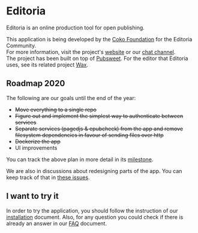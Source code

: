 # Editoria

Editoria is an online production tool for open publishing.

This application is being developed by the [Coko Foundation](https://coko.foundation/) for the Editoria Community.  
For more information, visit the project's [website](https://editoria.pub/) or our [chat channel](https://mattermost.coko.foundation/coko/channels/editoria).  
The project has been built on top of [Pubsweet](https://gitlab.coko.foundation/pubsweet).
For the editor that Editoria uses, see its related project [Wax](https://gitlab.coko.foundation/wax).

## Roadmap 2020

The following are our goals until the end of the year:

- ~~Move everything to a single repo~~
- ~~Figure out and implement the simplest way to authenticate between services~~
- ~~Separate services (pagedjs & epubcheck) from the app and remove filesystem dependencies in favour of sending files over http~~
- ~~Dockerize the app~~
- UI improvements

You can track the above plan in more detail in its [milestone](https://gitlab.coko.foundation/editoria/editoria/-/milestones/12).

We are also in discussions about redesigning parts of the app. You can keep track of that in [these issues](https://gitlab.coko.foundation/editoria/editoria/issues?label_name%5B%5D=Editoria+2020+Review).

## I want to try it

In order to try the application, you should follow the instruction of our [installation](https://gitlab.coko.foundation/editoria/editoria/blob/master/INSTALL.md) document. Also, for any question you could check if there is already an answer in our [FAQ](https://gitlab.coko.foundation/editoria/editoria/blob/master/FAQ.md) document.

